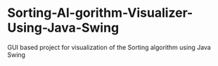 # Sorting-Al-gorithm-Visualizer-Using-Java-Swing
GUI based project for visualization of the Sorting algorithm using Java Swing 
